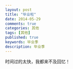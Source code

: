 ```yaml
---
layout: post
title: "毕业啦"
date: 2014-05-29
comments: true
categories: 其他
tags: [其他]
published: true
keywords: 毕业季
description: 毕业季
---
```

时间过的太快，我都来不及回忆！
